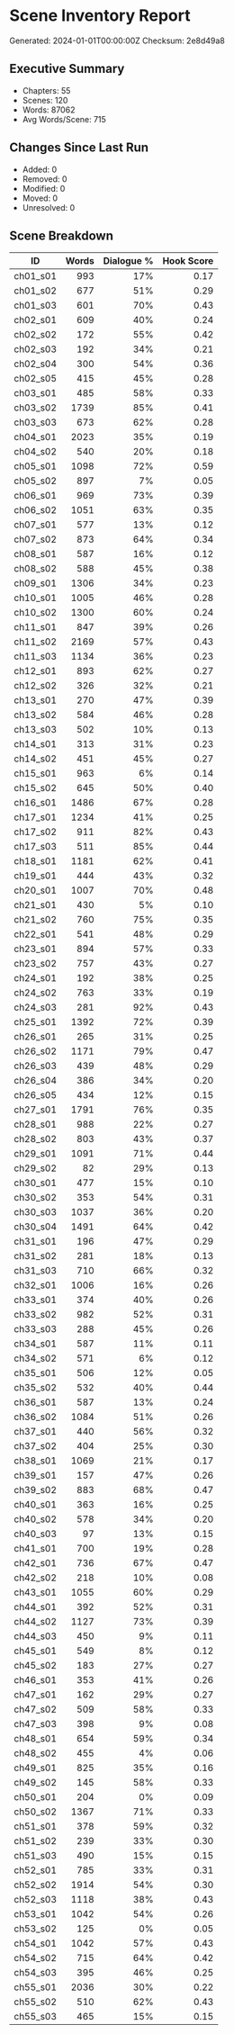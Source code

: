 # Scene Inventory Report
Generated: 2024-01-01T00:00:00Z
Checksum: 2e8d49a8

## Executive Summary
- Chapters: 55
- Scenes: 120
- Words: 87062
- Avg Words/Scene: 715

## Changes Since Last Run
- Added: 0 
- Removed: 0 
- Modified: 0 
- Moved: 0 
- Unresolved: 0 

## Scene Breakdown
| ID | Words | Dialogue % | Hook Score |
|----|------:|-----------:|-----------:|
| ch01_s01 | 993 | 17% | 0.17 |
| ch01_s02 | 677 | 51% | 0.29 |
| ch01_s03 | 601 | 70% | 0.43 |
| ch02_s01 | 609 | 40% | 0.24 |
| ch02_s02 | 172 | 55% | 0.42 |
| ch02_s03 | 192 | 34% | 0.21 |
| ch02_s04 | 300 | 54% | 0.36 |
| ch02_s05 | 415 | 45% | 0.28 |
| ch03_s01 | 485 | 58% | 0.33 |
| ch03_s02 | 1739 | 85% | 0.41 |
| ch03_s03 | 673 | 62% | 0.28 |
| ch04_s01 | 2023 | 35% | 0.19 |
| ch04_s02 | 540 | 20% | 0.18 |
| ch05_s01 | 1098 | 72% | 0.59 |
| ch05_s02 | 897 | 7% | 0.05 |
| ch06_s01 | 969 | 73% | 0.39 |
| ch06_s02 | 1051 | 63% | 0.35 |
| ch07_s01 | 577 | 13% | 0.12 |
| ch07_s02 | 873 | 64% | 0.34 |
| ch08_s01 | 587 | 16% | 0.12 |
| ch08_s02 | 588 | 45% | 0.38 |
| ch09_s01 | 1306 | 34% | 0.23 |
| ch10_s01 | 1005 | 46% | 0.28 |
| ch10_s02 | 1300 | 60% | 0.24 |
| ch11_s01 | 847 | 39% | 0.26 |
| ch11_s02 | 2169 | 57% | 0.43 |
| ch11_s03 | 1134 | 36% | 0.23 |
| ch12_s01 | 893 | 62% | 0.27 |
| ch12_s02 | 326 | 32% | 0.21 |
| ch13_s01 | 270 | 47% | 0.39 |
| ch13_s02 | 584 | 46% | 0.28 |
| ch13_s03 | 502 | 10% | 0.13 |
| ch14_s01 | 313 | 31% | 0.23 |
| ch14_s02 | 451 | 45% | 0.27 |
| ch15_s01 | 963 | 6% | 0.14 |
| ch15_s02 | 645 | 50% | 0.40 |
| ch16_s01 | 1486 | 67% | 0.28 |
| ch17_s01 | 1234 | 41% | 0.25 |
| ch17_s02 | 911 | 82% | 0.43 |
| ch17_s03 | 511 | 85% | 0.44 |
| ch18_s01 | 1181 | 62% | 0.41 |
| ch19_s01 | 444 | 43% | 0.32 |
| ch20_s01 | 1007 | 70% | 0.48 |
| ch21_s01 | 430 | 5% | 0.10 |
| ch21_s02 | 760 | 75% | 0.35 |
| ch22_s01 | 541 | 48% | 0.29 |
| ch23_s01 | 894 | 57% | 0.33 |
| ch23_s02 | 757 | 43% | 0.27 |
| ch24_s01 | 192 | 38% | 0.25 |
| ch24_s02 | 763 | 33% | 0.19 |
| ch24_s03 | 281 | 92% | 0.43 |
| ch25_s01 | 1392 | 72% | 0.39 |
| ch26_s01 | 265 | 31% | 0.25 |
| ch26_s02 | 1171 | 79% | 0.47 |
| ch26_s03 | 439 | 48% | 0.29 |
| ch26_s04 | 386 | 34% | 0.20 |
| ch26_s05 | 434 | 12% | 0.15 |
| ch27_s01 | 1791 | 76% | 0.35 |
| ch28_s01 | 988 | 22% | 0.27 |
| ch28_s02 | 803 | 43% | 0.37 |
| ch29_s01 | 1091 | 71% | 0.44 |
| ch29_s02 | 82 | 29% | 0.13 |
| ch30_s01 | 477 | 15% | 0.10 |
| ch30_s02 | 353 | 54% | 0.31 |
| ch30_s03 | 1037 | 36% | 0.20 |
| ch30_s04 | 1491 | 64% | 0.42 |
| ch31_s01 | 196 | 47% | 0.29 |
| ch31_s02 | 281 | 18% | 0.13 |
| ch31_s03 | 710 | 66% | 0.32 |
| ch32_s01 | 1006 | 16% | 0.26 |
| ch33_s01 | 374 | 40% | 0.26 |
| ch33_s02 | 982 | 52% | 0.31 |
| ch33_s03 | 288 | 45% | 0.26 |
| ch34_s01 | 587 | 11% | 0.11 |
| ch34_s02 | 571 | 6% | 0.12 |
| ch35_s01 | 506 | 12% | 0.05 |
| ch35_s02 | 532 | 40% | 0.44 |
| ch36_s01 | 587 | 13% | 0.24 |
| ch36_s02 | 1084 | 51% | 0.26 |
| ch37_s01 | 440 | 56% | 0.32 |
| ch37_s02 | 404 | 25% | 0.30 |
| ch38_s01 | 1069 | 21% | 0.17 |
| ch39_s01 | 157 | 47% | 0.26 |
| ch39_s02 | 883 | 68% | 0.47 |
| ch40_s01 | 363 | 16% | 0.25 |
| ch40_s02 | 578 | 34% | 0.20 |
| ch40_s03 | 97 | 13% | 0.15 |
| ch41_s01 | 700 | 19% | 0.28 |
| ch42_s01 | 736 | 67% | 0.47 |
| ch42_s02 | 218 | 10% | 0.08 |
| ch43_s01 | 1055 | 60% | 0.29 |
| ch44_s01 | 392 | 52% | 0.31 |
| ch44_s02 | 1127 | 73% | 0.39 |
| ch44_s03 | 450 | 9% | 0.11 |
| ch45_s01 | 549 | 8% | 0.12 |
| ch45_s02 | 183 | 27% | 0.27 |
| ch46_s01 | 353 | 41% | 0.26 |
| ch47_s01 | 162 | 29% | 0.27 |
| ch47_s02 | 509 | 58% | 0.33 |
| ch47_s03 | 398 | 9% | 0.08 |
| ch48_s01 | 654 | 59% | 0.34 |
| ch48_s02 | 455 | 4% | 0.06 |
| ch49_s01 | 825 | 35% | 0.16 |
| ch49_s02 | 145 | 58% | 0.33 |
| ch50_s01 | 204 | 0% | 0.09 |
| ch50_s02 | 1367 | 71% | 0.33 |
| ch51_s01 | 378 | 59% | 0.32 |
| ch51_s02 | 239 | 33% | 0.30 |
| ch51_s03 | 490 | 15% | 0.15 |
| ch52_s01 | 785 | 33% | 0.31 |
| ch52_s02 | 1914 | 54% | 0.30 |
| ch52_s03 | 1118 | 38% | 0.43 |
| ch53_s01 | 1042 | 54% | 0.26 |
| ch53_s02 | 125 | 0% | 0.05 |
| ch54_s01 | 1042 | 57% | 0.43 |
| ch54_s02 | 715 | 64% | 0.42 |
| ch54_s03 | 395 | 46% | 0.25 |
| ch55_s01 | 2036 | 30% | 0.22 |
| ch55_s02 | 510 | 62% | 0.43 |
| ch55_s03 | 465 | 15% | 0.15 |
